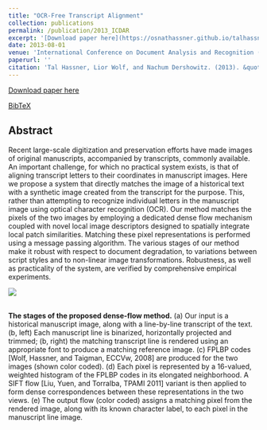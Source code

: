 ```yaml
---
title: "OCR-Free Transcript Alignment"
collection: publications
permalink: /publication/2013_ICDAR
excerpt: '[Download paper here](https://osnathassner.github.io/talhassner/projects/ofta/ICRA2013_ofta_online.pdf)'
date: 2013-08-01
venue: 'International Conference on Document Analysis and Recognition (ICDAR), Washington DC'
paperurl: ''
citation: 'Tal Hassner, Lior Wolf, and Nachum Dershowitz. (2013). &quot;OCR-Free Transcript Alignment.&quot; <i>International Conference on Document Analysis and Recognition (ICDAR), Washington DC</i>.'
---
```


[Download paper here](https://osnathassner.github.io/talhassner/project/ofta/ICRA2013_ofta_online.pdf)

[BibTeX](https://osnathassner.github.io/talhassner/project/ofta/BibTeX.txt)

Abstract
------
Recent large-scale digitization and preservation efforts have made images of original manuscripts, accompanied by transcripts, commonly available. An important challenge, for which no practical system exists, is that of aligning transcript letters to their coordinates in manuscript images. Here we propose a system that directly matches the image of a historical text with a synthetic image created from the transcript for the purpose. This, rather than attempting to recognize individual letters in the manuscript image using optical character recognition (OCR). Our method matches the pixels of the two images by employing a dedicated dense flow mechanism coupled with novel local image descriptors designed to spatially integrate local patch similarities. Matching these pixel representations is performed using a message passing algorithm. The various stages of our method make it robust with respect to document degradation, to variations between script styles and to non-linear image transformations. Robustness, as well as practicality of the system, are verified by comprehensive empirical experiments.


<img src='https://osnathassner.github.io/talhassner/project/ofta/system_flow.jpg'>

<br/>**The stages of the proposed dense-flow method.** (a) Our input is a historical manuscript image, along with a line-by-line transcript of the text. (b, left) Each manuscript line is binarized, horizontally projected and trimmed; (b, right) the matching transcript line is rendered using an appropriate font to produce a matching reference image. (c) FPLBP codes \[Wolf, Hassner, and Taigman, ECCVw, 2008] are produced for the two images (shown color coded). (d) Each pixel is represented by a 16-valued, weighted histogram of the FPLBP codes in its elongated neighborhood. A SIFT flow \[Liu, Yuen, and Torralba, TPAMI 2011] variant is then applied to form dense correspondences between these representations in the two views. (e) The output flow (color coded) assigns a matching pixel from the rendered image, along with its known character label, to each pixel in the manuscript line image.

